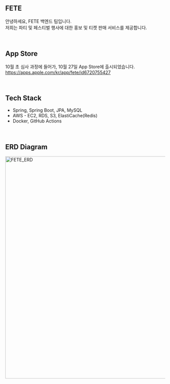 FETE
---
안녕하세요, FETE 백엔드 팀입니다.<br>
저희는 파티 및 페스티벌 행사에 대한 홍보 및 티켓 판매 서비스를 제공합니다.

</br>

App Store
---
10월 초 심사 과정에 들어가, 10월 27일 App Store에 출시되었습니다.</br>
https://apps.apple.com/kr/app/fete/id6720755427

</br>

Tech Stack
---
- Spring, Spring Boot, JPA, MySQL
- AWS - EC2, RDS, S3, ElastiCache(Redis)
- Docker, GitHub Actions

</br>

ERD Diagram
---
<img src="https://github.com/user-attachments/assets/4ee1d694-a905-41aa-9299-dfe537af1c15" alt="FETE_ERD" width="700"/>
